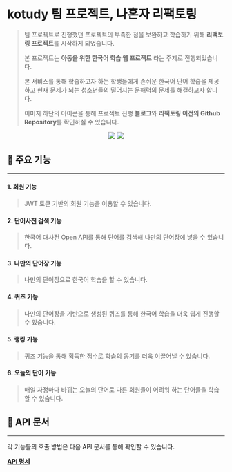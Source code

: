 # kotudy 팀 프로젝트, 나혼자 리팩토링

> 팀 프로젝트로 진행했던 프로젝트의 부족한 점을 보완하고 학습하기 위해 **리팩토링 프로젝트**를 시작하게 되었습니다.
>
> 본 프로젝트는 **아동을 위한 한국어 학습 웹 프로젝트** 라는 주제로 진행되었습니다.
>
> 본 서비스를 통해 학습하고자 하는 학생들에게 손쉬운 한국어 단어 학습을 제공하고 현재 문제가 되는 청소년들의 떨어지는 문해력의 문제를 해결하고자 합니다.
>
> 이미지 하단의 아이콘을 통해 프로젝트 진행 **블로그**와 **리팩토링 이전의 Github Repository**를 확인하실 수 있습니다.
>


<div align="center">

[<img src="https://img.shields.io/badge/-블로그-important?style=for-the-badge&logo=google-chrome&logoColor=white" />](https://gosiwoo.tistory.com/category/Develop/%ED%8C%80%20%ED%94%84%EB%A1%9C%EC%A0%9D%ED%8A%B8%2C%20%EB%82%98%ED%99%80%EB%A1%9C%20%EB%A6%AC%ED%8C%A9%ED%86%A0%EB%A7%81)
[<img src="https://img.shields.io/badge/-이전%20프로젝트%20Github-gray?style=for-the-badge&logo=github&logoColor=white" />](https://github.com/slowStarter-OIDC/Literacy-Improvement-Web)

</div>

## 🚀 주요 기능

---

#### 1. 회원 기능

> JWT 토큰 기반의 회원 기능을 이용할 수 있습니다.

#### 2. 단어사전 검색 기능

> 한국어 대사전 Open API를 통해 단어를 검색해 나만의 단어장에 넣을 수 있습니다.

#### 3. 나만의 단어장 기능

> 나만의 단어장으로 한국어 학습을 할 수 있습니다.

#### 4. 퀴즈 기능

> 나만의 단어장을 기반으로 생성된 퀴즈를 통해 한국어 학습을 더욱 쉽게 진행할 수 있습니다.

#### 5. 랭킹 기능

> 퀴즈 기능을 통해 획득한 점수로 학습의 동기를 더욱 이끌어낼 수 있습니다.

#### 6. 오늘의 단어 기능

> 매일 자정마다 바뀌는 오늘의 단어로 다른 회원들이 어려워 하는 단어들을 학습할 수 있습니다.

## 📄 API 문서

---

각 기능들의 호출 방법은 다음 API 문서를 통해 확인할 수 있습니다.

**[API 명세](https://siwookim97.github.io/kotudy-refactor/src/main/resources/static/docs/index.html)**
